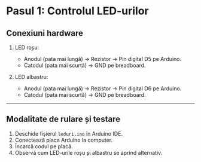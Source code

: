 # Pasul 1: Controlul LED-urilor

## Conexiuni hardware

1. LED roșu:
   - Anodul (pata mai lungă) → Rezistor → Pin digital D5 pe Arduino.
   - Catodul (pata mai scurtă) → GND pe breadboard.

2. LED albastru:
   - Anodul (pata mai lungă) → Rezistor → Pin digital D6 pe Arduino.
   - Catodul (pata mai scurtă) → GND pe breadboard.

---

## Modalitate de rulare și testare

1. Deschide fișierul `leduri.ino` în Arduino IDE.
2. Conectează placa Arduino la computer.
3. Încarcă codul pe placă.
4. Observă cum LED-urile roșu și albastru se aprind alternativ.
